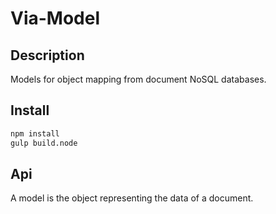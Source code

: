 # Via-Model

## Description

Models for object mapping from document NoSQL databases.

## Install

````bash
npm install
gulp build.node
````

## Api

A model is the object representing the data of a document.



